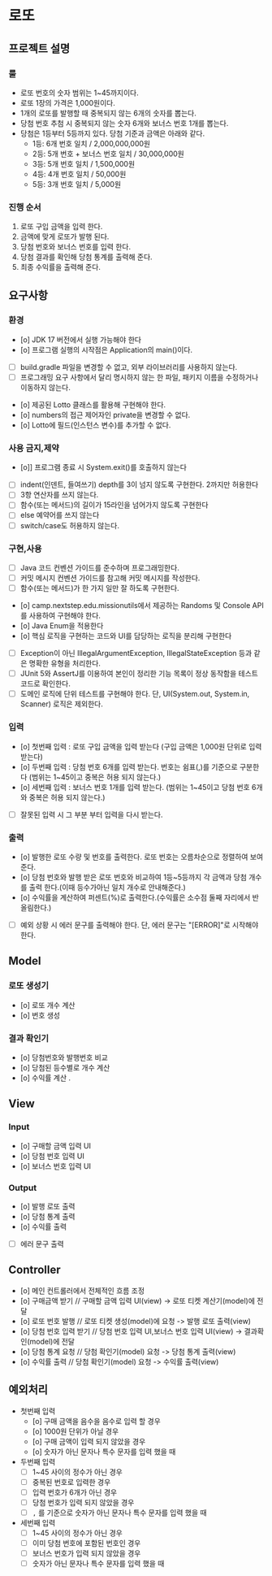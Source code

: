# 로또 

## 프로젝트 설명
### 룰
- 로또 번호의 숫자 범위는 1~45까지이다.
- 로또 1장의 가격은 1,000원이다.
- 1개의 로또를 발행할 때 중복되지 않는 6개의 숫자를 뽑는다.
- 당첨 번호 추첨 시 중복되지 않는 숫자 6개와 보너스 번호 1개를 뽑는다.
- 당첨은 1등부터 5등까지 있다. 당첨 기준과 금액은 아래와 같다.
    - 1등: 6개 번호 일치 / 2,000,000,000원
    - 2등: 5개 번호 + 보너스 번호 일치 / 30,000,000원
    - 3등: 5개 번호 일치 / 1,500,000원
    - 4등: 4개 번호 일치 / 50,000원
    - 5등: 3개 번호 일치 / 5,000원

### 진행 순서
1) 로또 구입 금액을 입력 한다. 
2) 금액에 맞게 로또가 발행 된다. 
3) 당첨 번호와 보너스 번호를 입력 한다.
5) 당첨 결과를 확인해 당첨 통계를 출력해 준다.
6) 최종 수익률을 출력해 준다.

## 요구사항

### 환경
- [o] JDK 17 버전에서 실행 가능해야 한다
- [o] 프로그램 실행의 시작점은 Application의 main()이다.
- [ ] build.gradle 파일을 변경할 수 없고, 외부 라이브러리를 사용하지 않는다.
- [ ] 프로그래밍 요구 사항에서 달리 명시하지 않는 한 파일, 패키지 이름을 수정하거나 이동하지 않는다.
- [o] 제공된 Lotto 클래스를 활용해 구현해야 한다.
- [o] numbers의 접근 제어자인 private을 변경할 수 없다.
- [o] Lotto에 필드(인스턴스 변수)를 추가할 수 없다.

### 사용 금지,제약
- [o]] 프로그램 종료 시 System.exit()를 호출하지 않는다
- [ ] indent(인덴트, 들여쓰기) depth를 3이 넘지 않도록 구현한다. 2까지만 허용한다
- [ ] 3항 연산자를 쓰지 않는다.
- [ ] 함수(또는 메서드)의 길이가 15라인을 넘어가지 않도록 구현한다
- [ ] else 예약어를 쓰지 않는다
- [ ] switch/case도 허용하지 않는다.

### 구현,사용
- [ ] Java 코드 컨벤션 가이드를 준수하며 프로그래밍한다. 
- [ ] 커밋 메시지 컨벤션 가이드를 참고해 커밋 메시지를 작성한다.
- [ ] 함수(또는 메서드)가 한 가지 일만 잘 하도록 구현한다.
- [o] camp.nextstep.edu.missionutils에서 제공하는 Randoms 및 Console API를 사용하여 구현해야 한다.
- [o] Java Enum을 적용한다
- [o] 핵심 로직을 구현하는 코드와 UI를 담당하는 로직을 분리해 구현한다
- [ ] Exception이 아닌 IllegalArgumentException, IllegalStateException 등과 같은 명확한 유형을 처리한다.
- [ ] JUnit 5와 AssertJ를 이용하여 본인이 정리한 기능 목록이 정상 동작함을 테스트 코드로 확인한다.
- [ ] 도메인 로직에 단위 테스트를 구현해야 한다. 단, UI(System.out, System.in, Scanner) 로직은 제외한다.

### 입력
- [o] 첫번째 입력 : 로또 구입 금액을 입력 받는다 (구입 금액은 1,000원 단위로 입력 받는다)
- [o] 두번째 입력 : 당첨 번호 6개를 입력 받는다. 번호는 쉼표(,)를 기준으로 구분한다 (범위는 1~45이고 중복은 허용 되지 않는다.)
- [o] 세번째 입력 : 보너스 번호 1개를 입력 받는다. (범위는 1~45이고 당첨 번호 6개와 중복은 허용 되지 않는다.)
- [ ] 잘못된 입력 시 그 부분 부터 입력을 다시 받는다.

### 출력
- [o] 발행한 로또 수량 및 번호를 출력한다. 로또 번호는 오름차순으로 정렬하여 보여준다.
- [o] 당첨 번호와 발행 받은 로또 번호와 비교하여 1등~5등까지 각 금액과 당첨 개수를 출력 한다.(이때 등수가아닌 일치 개수로 안내해준다.) 
- [o] 수익률을 계산하여 퍼센트(%)로 출력한다.(수익률은 소수점 둘째 자리에서 반올림한다.)
- [ ] 예외 상황 시 에러 문구를 출력해야 한다. 단, 에러 문구는 "[ERROR]"로 시작해야 한다.

## Model

### 로또 생성기
- [o] 로또 개수 계산
- [o] 번호 생성

### 결과 확인기
- [o] 당첨번호와 발행번호 비교
- [o] 당첨된 등수별로 개수 계산
- [o] 수익률 계산
 .
## View

### Input
- [o] 구매할 금액 입력 UI
- [o] 당첨 번호 입력 UI
- [o] 보너스 번호 입력 UI

### Output
- [o] 발행 로또 출력
- [o] 당첨 통계 출력
- [o] 수익률 출력
- [ ] 에러 문구 출력 

## Controller
- [o] 메인 컨트롤러에서 전체적인 흐름 조정
- [o] 구매금액 받기  // 구매할 금액 입력 UI(view) -> 로또 티켓 계산기(model)에 전달
- [o] 로또 번호 발행  //  로또 티켓 생성(model)에 요청 -> 발행 로또 출력(view)
- [o] 당첨 번호 입력 받기 // 당첨 번호 입력 UI,보너스 번호 입력 UI(view) -> 결과확인(model)에 전달
- [o] 당첨 통계 요청  // 당첨 확인기(model) 요청 -> 당첨 통계 출력(view)
- [o] 수익률 출력 // 당첨 확인기(model) 요청 -> 수익률 출력(view)

## 예외처리
- 첫번째 입력
  - [o] 구매 금액을 음수을 음수로 입력 할 경우 
  - [o] 1000원 단위가 아닐 경우
  - [o] 구매 금액이 입력 되지 않았을 경우
  - [o] 숫자가 아닌 문자나 특수 문자를 입력 했을 때
- 두번째 입력
  - [ ] 1~45 사이의 정수가 아닌 경우
  - [ ] 중복된 번호로 입력한 경우
  - [ ] 입력 번호가 6개가 아닌 경우
  - [ ] 당첨 번호가 입력 되지 않았을 경우
  - [ ] `,` 를 기준으로 숫자가 아닌 문자나 특수 문자를 입력 했을 때
- 세번째 입력
  - [ ] 1~45 사이의 정수가 아닌 경우
  - [ ] 이미 당첨 번호에 포함된 번호인 경우
  - [ ] 보너스 번호가 입력 되지 않았을 경우 
  - [ ] 숫자가 아닌 문자나 특수 문자를 입력 했을 때